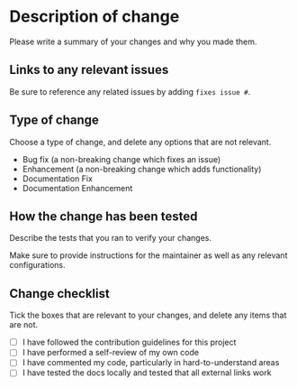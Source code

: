 # Description of change

Please write a summary of your changes and why you made them.

## Links to any relevant issues

Be sure to reference any related issues by adding `fixes issue #`.

## Type of change

Choose a type of change, and delete any options that are not relevant.

- Bug fix (a non-breaking change which fixes an issue)
- Enhancement (a non-breaking change which adds functionality)
- Documentation Fix
- Documentation Enhancement

## How the change has been tested

Describe the tests that you ran to verify your changes.

Make sure to provide instructions for the maintainer as well as any relevant configurations.

## Change checklist

Tick the boxes that are relevant to your changes, and delete any items that are not.

- [ ] I have followed the contribution guidelines for this project
- [ ] I have performed a self-review of my own code
- [ ] I have commented my code, particularly in hard-to-understand areas
- [ ] I have tested the docs locally and tested that all external links work
